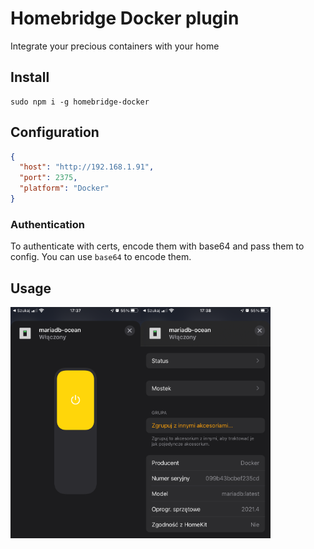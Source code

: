 # Homebridge Docker plugin

Integrate your precious containers with your home

## Install

```shell
sudo npm i -g homebridge-docker
```

## Configuration

```json
{
  "host": "http://192.168.1.91", 
  "port": 2375, 
  "platform": "Docker"
}
```

### Authentication

To authenticate with certs, encode them with base64 and pass them to config.
You can use `base64` to encode them.

## Usage

<img src="https://raw.githubusercontent.com/kpostekk/homebridge-docker/main/.github/21-04-11%2017-37-49%201563.png" height="370"><img src="https://raw.githubusercontent.com/kpostekk/homebridge-docker/main/.github/21-04-11%2017-38-00%201564.png" height="370">
